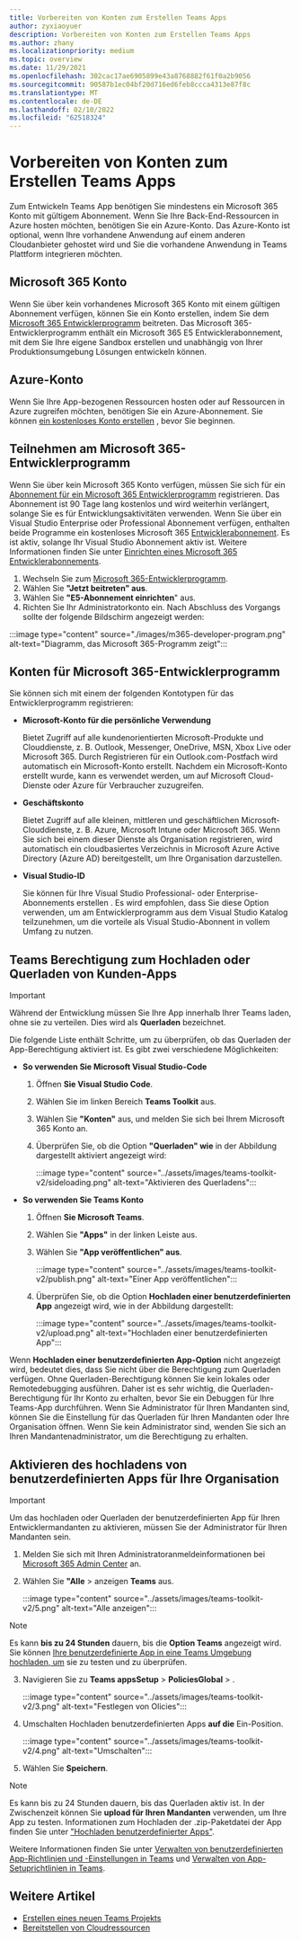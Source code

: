```yaml
---
title: Vorbereiten von Konten zum Erstellen Teams Apps
author: zyxiaoyuer
description: Vorbereiten von Konten zum Erstellen Teams Apps
ms.author: zhany
ms.localizationpriority: medium
ms.topic: overview
ms.date: 11/29/2021
ms.openlocfilehash: 302cac17ae6905899e43a8768882f61f0a2b9056
ms.sourcegitcommit: 90587b1ec04bf20d716ed6feb8ccca4313e87f8c
ms.translationtype: MT
ms.contentlocale: de-DE
ms.lasthandoff: 02/10/2022
ms.locfileid: "62518324"
---
```

# <a name="prepare-accounts-to-build-teams-apps"></a>Vorbereiten von Konten zum Erstellen Teams Apps

Zum Entwickeln Teams App benötigen Sie mindestens ein Microsoft 365 Konto mit gültigem Abonnement. Wenn Sie Ihre Back-End-Ressourcen in Azure hosten möchten, benötigen Sie ein Azure-Konto. Das Azure-Konto ist optional, wenn Ihre vorhandene Anwendung auf einem anderen Cloudanbieter gehostet wird und Sie die vorhandene Anwendung in Teams Plattform integrieren möchten.

## <a name="microsoft-365-account"></a>Microsoft 365 Konto

Wenn Sie über kein vorhandenes Microsoft 365 Konto mit einem gültigen Abonnement verfügen, können Sie ein Konto erstellen, indem Sie dem [Microsoft 365 Entwicklerprogramm](https://developer.microsoft.com/microsoft-365/dev-program) beitreten. Das Microsoft 365-Entwicklerprogramm enthält ein Microsoft 365 E5 Entwicklerabonnement, mit dem Sie Ihre eigene Sandbox erstellen und unabhängig von Ihrer Produktionsumgebung Lösungen entwickeln können.

## <a name="azure-account"></a>Azure-Konto

Wenn Sie Ihre App-bezogenen Ressourcen hosten oder auf Ressourcen in Azure zugreifen möchten, benötigen Sie ein Azure-Abonnement. Sie können [ein kostenloses Konto erstellen](https://azure.microsoft.com/free/) , bevor Sie beginnen.

## <a name="join-microsoft-365-developer-program"></a>Teilnehmen am Microsoft 365-Entwicklerprogramm 

Wenn Sie über kein Microsoft 365 Konto verfügen, müssen Sie sich für ein [Abonnement für ein Microsoft 365 Entwicklerprogramm](https://developer.microsoft.com/microsoft-365/dev-program) registrieren. Das Abonnement ist 90 Tage lang kostenlos und wird weiterhin verlängert, solange Sie es für Entwicklungsaktivitäten verwenden. Wenn Sie über ein Visual Studio Enterprise oder Professional Abonnement verfügen, enthalten beide Programme ein kostenloses Microsoft 365 [Entwicklerabonnement](https://aka.ms/MyVisualStudioBenefits). Es ist aktiv, solange Ihr Visual Studio Abonnement aktiv ist. Weitere Informationen finden Sie unter [Einrichten eines Microsoft 365 Entwicklerabonnements](https://developer.microsoft.com/microsoft-365/dev-program).

1. Wechseln Sie zum [Microsoft 365-Entwicklerprogramm](https://developer.microsoft.com/microsoft-365/dev-program).
2. Wählen Sie **"Jetzt beitreten" aus**.
3. Wählen Sie **"E5-Abonnement einrichten**" aus.
4. Richten Sie Ihr Administratorkonto ein. Nach Abschluss des Vorgangs sollte der folgende Bildschirm angezeigt werden:

:::image type="content" source="./images/m365-developer-program.png" alt-text="Diagramm, das Microsoft 365-Programm zeigt":::

## <a name="accounts-for-microsoft-365-developer-program"></a>Konten für Microsoft 365-Entwicklerprogramm

Sie können sich mit einem der folgenden Kontotypen für das Entwicklerprogramm registrieren:

- **Microsoft-Konto für die persönliche Verwendung** 

  Bietet Zugriff auf alle kundenorientierten Microsoft-Produkte und Clouddienste, z. B. Outlook, Messenger, OneDrive, MSN, Xbox Live oder Microsoft 365. Durch Registrieren für ein Outlook.com-Postfach wird automatisch ein Microsoft-Konto erstellt. Nachdem ein Microsoft-Konto erstellt wurde, kann es verwendet werden, um auf Microsoft Cloud-Dienste oder Azure für Verbraucher zuzugreifen.

- **Geschäftskonto**

  Bietet Zugriff auf alle kleinen, mittleren und geschäftlichen Microsoft-Clouddienste, z. B. Azure, Microsoft Intune oder Microsoft 365. Wenn Sie sich bei einem dieser Dienste als Organisation registrieren, wird automatisch ein cloudbasiertes Verzeichnis in Microsoft Azure Active Directory (Azure AD) bereitgestellt, um Ihre Organisation darzustellen.

- **Visual Studio-ID**

  Sie können für Ihre Visual Studio Professional- oder Enterprise-Abonnements erstellen . Es wird empfohlen, dass Sie diese Option verwenden, um am Entwicklerprogramm aus dem Visual Studio Katalog teilzunehmen, um die vorteile als Visual Studio-Abonnent in vollem Umfang zu nutzen.

## <a name="teams-customer-app-upload-or-sideload-permission"></a>Teams Berechtigung zum Hochladen oder Querladen von Kunden-Apps

> [!IMPORTANT]
> Während der Entwicklung müssen Sie Ihre App innerhalb Ihrer Teams laden, ohne sie zu verteilen. Dies wird als **Querladen** bezeichnet.

Die folgende Liste enthält Schritte, um zu überprüfen, ob das Querladen der App-Berechtigung aktiviert ist. Es gibt zwei verschiedene Möglichkeiten:

* **So verwenden Sie Microsoft Visual Studio-Code**

    1. Öffnen **Sie Visual Studio Code**.
    1. Wählen Sie im linken Bereich **Teams Toolkit** aus.
    1. Wählen Sie **"Konten"** aus, und melden Sie sich bei Ihrem Microsoft 365 Konto an.
    1. Überprüfen Sie, ob die Option **"Querladen" wie** in der Abbildung dargestellt aktiviert angezeigt wird:

       :::image type="content" source="../assets/images/teams-toolkit-v2/sideloading.png" alt-text="Aktivieren des Querladens":::

* **So verwenden Sie Teams Konto**

    1. Öffnen **Sie Microsoft Teams**.
    2. Wählen Sie **"Apps"** in der linken Leiste aus.
    3. Wählen Sie **"App veröffentlichen" aus**.

       :::image type="content" source="../assets/images/teams-toolkit-v2/publish.png" alt-text="Einer App veröffentlichen":::

    4. Überprüfen Sie, ob die Option **Hochladen einer benutzerdefinierten App** angezeigt wird, wie in der Abbildung dargestellt:

       :::image type="content" source="../assets/images/teams-toolkit-v2/upload.png" alt-text="Hochladen einer benutzerdefinierten App":::

Wenn **Hochladen einer benutzerdefinierten App-Option** nicht angezeigt wird, bedeutet dies, dass Sie nicht über die Berechtigung zum Querladen verfügen. Ohne Querladen-Berechtigung können Sie kein lokales oder Remotedebugging ausführen. Daher ist es sehr wichtig, die Querladen-Berechtigung für Ihr Konto zu erhalten, bevor Sie ein Debuggen für Ihre Teams-App durchführen. Wenn Sie Administrator für Ihren Mandanten sind, können Sie die Einstellung für das Querladen für Ihren Mandanten oder Ihre Organisation öffnen. Wenn Sie kein Administrator sind, wenden Sie sich an Ihren Mandantenadministrator, um die Berechtigung zu erhalten.

## <a name="enable-custom-app-uploading-for-your-organization"></a>Aktivieren des hochladens von benutzerdefinierten Apps für Ihre Organisation

> [!IMPORTANT]
> Um das hochladen oder Querladen der benutzerdefinierten App für Ihren Entwicklermandanten zu aktivieren, müssen Sie der Administrator für Ihren Mandanten sein.

1. Melden Sie sich mit Ihren Administratoranmeldeinformationen bei [Microsoft 365 Admin Center](https://admin.microsoft.com/Adminportal/Home?source=applauncher#/homepage#/) an.

2. Wählen Sie **"Alle** >  anzeigen **Teams** aus.

   :::image type="content" source="../assets/images/teams-toolkit-v2/5.png" alt-text="Alle anzeigen":::

> [!NOTE]
> Es kann **bis zu 24 Stunden** dauern, bis die **Option Teams** angezeigt wird. Sie können [Ihre benutzerdefinierte App in eine Teams Umgebung hochladen, um](/microsoftteams/upload-custom-apps) sie zu testen und zu überprüfen.

3. Navigieren Sie zu **Teams appsSetup** >  **PoliciesGlobal** > .

   :::image type="content" source="../assets/images/teams-toolkit-v2/3.png" alt-text="Festlegen von Olicies":::

4. Umschalten Hochladen benutzerdefinierten Apps **auf die** Ein-Position.

   :::image type="content" source="../assets/images/teams-toolkit-v2/4.png" alt-text="Umschalten":::

5. Wählen Sie **Speichern**. 

> [!Note]
> Es kann bis zu 24 Stunden dauern, bis das Querladen aktiv ist. In der Zwischenzeit können Sie **upload für Ihren Mandanten** verwenden, um Ihre App zu testen. Informationen zum Hochladen der .zip-Paketdatei der App finden Sie unter ["Hochladen benutzerdefinierter Apps"](/microsoftteams/teams-app-setup-policies).

Weitere Informationen finden Sie unter [Verwalten von benutzerdefinierten App-Richtlinien und -Einstellungen in Teams](/microsoftteams/teams-custom-app-policies-and-settings) und [Verwalten von App-Setuprichtlinien in Teams](/microsoftteams/teams-app-setup-policies).

## <a name="see-also"></a>Weitere Artikel

* [Erstellen eines neuen Teams Projekts](create-new-project.md)
* [Bereitstellen von Cloudressourcen](provision.md)
